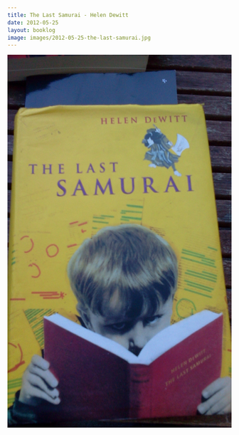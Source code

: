 ```yaml
---
title: The Last Samurai - Helen Dewitt
date: 2012-05-25
layout: booklog
image: images/2012-05-25-the-last-samurai.jpg
---
```

![The Last Samurai - Helen Dewitt](images/2012-05-25-the-last-samurai.jpg)
